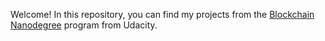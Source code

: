 Welcome! In this repository, you can find my projects from the [Blockchain Nanodegree](https://www-preview.udacity.com/course/blockchain-developer-nanodegree--nd1309) program from Udacity.
